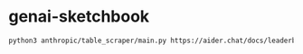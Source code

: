 # genai-sketchbook


```bash
python3 anthropic/table_scraper/main.py https://aider.chat/docs/leaderboards/
```